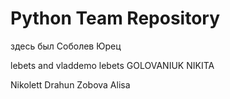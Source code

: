 ﻿# Python Team Repository
здесь был Соболев Юрец

lebets and vladdemo
lebets
GOLOVANIUK NIKITA

Nikolett Drahun
Zobova Alisa

